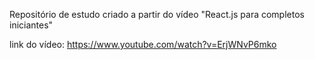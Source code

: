 Repositório de estudo criado a partir do vídeo "React.js para completos iniciantes"

link do vídeo: https://www.youtube.com/watch?v=ErjWNvP6mko
